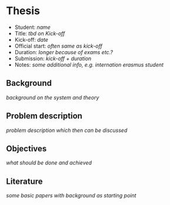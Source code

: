 # Thesis
- Student: *name*
- Title: *tbd on Kick-off*
- Kick-off: *date*
- Official start: *often same as kick-off*
- Duration: *longer because of exams etc.?*
- Submission: *kick-off + duration*
- Notes: *some additional info, e.g. internation erasmus student*

## Background
*background on the system and theory*

## Problem description
*problem description which then can be discussed*

## Objectives
*what should be done and achieved*

## Literature
*some basic papers with background as starting point*
